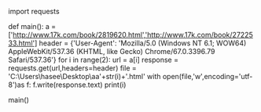 import requests

def main():
    a = ['http://www.17k.com/book/2819620.html','http://www.17k.com/book/2722533.html']
    header = {'User-Agent': 'Mozilla/5.0 (Windows NT 6.1; WOW64) AppleWebKit/537.36 (KHTML, like Gecko) Chrome/67.0.3396.79 Safari/537.36'}
    for i in range(2):
        url = a[i]
        response = requests.get(url,headers=header)
        file = 'C:\\Users\\hasee\\Desktop\\aa'+str(i)+'.html'
        with open(file,'w',encoding='utf-8')as f:
            f.write(response.text)
        print(i)

main()